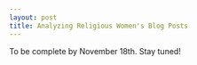 ```yaml
--- 
layout: post
title: Analyzing Religious Women's Blog Posts
---
```


To be complete by November 18th. Stay tuned!
